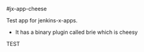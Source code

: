 #jx-app-cheese

Test app for jenkins-x-apps. 

* It has a binary plugin called brie which is cheesy


TEST
